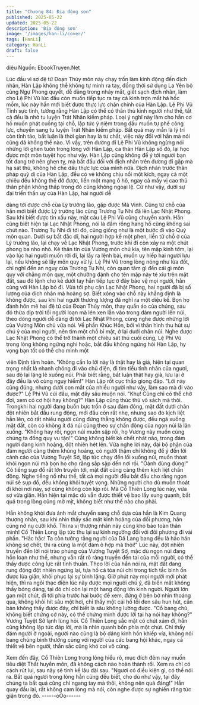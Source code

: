 ```yaml
---
title: "Chương 84: Địa động sơn"
published: 2025-05-22
updated: 2025-05-22
description: 'Địa động sơn'
image: '/images/han-li/cover/'
tags: [HanLi]
category: HanLi
draft: false
---
```


diêu
Nguồn: EbookTruyen.Net

Lúc đầu vì sợ đệ tử Đoạn Thủy môn này chạy trốn làm kinh động
đến địch nhân, Hàn Lập không thể không tự mình ra tay, đồng
thời sử dụng La Yên bộ cùng Ngự Phong quyết, dễ dàng trong
nháy mắt, giết sạch địch nhân, làm cho Lệ Phi Vũ lúc đầu còn
muốn tiếp tục ra tay cả kinh trợn mắt há hốc mồm, lúc này hắn
mới biết được thực lực chân chính của Hàn Lập.
Lệ Phi Vũ Tỉnh sực tỉnh, tưởng rằng Hàn Lập có thể có thân thủ
kinh người như thế, tất cả đều là nhờ tu luyện Trát Nhãn kiếm
pháp.
Loại ý nghĩ này làm cho hắn cơ hồ muốn phát cuồng tại chỗ, lập
tức ý niệm trong đầu muốn tự phế công lực, chuyển sang tu luyện
Trát Nhãn kiếm pháp. Bất quá may mắn là lý trí còn tỉnh táo, bất
luận là thời gian hay là tư chất, việc này đối với hắn mà nói cũng
đã không thể nào.
Vì vậy, trên đường đi Lệ Phi Vũ không ngừng nói những lời ghen
tuôn trong lòng với Hàn Lập, ca thán Hàn Lập số đỏ, lại học được
một môn tuyệt học như vậy.
Hàn Lập cũng không để ý tới người bạn tốt đang trở nên ghen tỵ,
mà bắt đầu đối với địch nhân trên đường đi gặp mà hạ sát thủ,
không hề che dấu thực lực của mình nữa.
Địch nhân trước thân pháp quỷ dị của Hàn Lập, đều có vẻ không
chịu nổi một kích, ngay cả một chiêu đều không thể đỡ được, liền
một mạng ô hô, ngay cả mấy vị cao thủ thân phận không thấp
trong đó cũng không ngoại lệ.
Cứ như vậy, dưới sự đại triển thần uy của Hàn Lập, hai người dễ

dàng tới được chỗ của Lý trưởng lão, gặp được Mã Vinh. Cũng từ
chỗ của hắn mới biết được Lý trưởng lão cùng Trương Tụ Nhi đã
lên Lạc Nhật Phong.
Sau khi biết được tin xấu này, mặt cảu Lệ Phi Vũ cũng chuyển
xanh.
Hắn cũng biết hiện tại Lạc Nhật Phong, nói là đầm rồng hang hổ
cũng không sai chút nào. Trương Tụ Nhi đi tới đó, cũng giống như
là một bước đi vào Quỷ môn quan.
Dưới sự bất đắc dĩ, hai người hợp kế một phen, liền từ chỗ ở của
Lý trưởng lão, lại chạy về Lạc Nhật Phong, trước khi đi còn xảy ra
một chút phong ba nho nhỏ.
Kẻ thân tín của Vương môn chủ kia, tên mập kinh tởm, lại vào lúc
hai người muốn rời đi, lại lấy ra lệnh bài, muốn uy hiếp hai người
lưu lại, nếu không sẽ lấy môn quy xử lý.
Lệ Phi Vũ trong lòng nóng như lửa đốt, chỉ nghĩ đến an nguy của
Trương Tụ Nhi, còn quan tâm gì đến cái gì môn quy với chẳng
môn quy, một chưởng đánh cho tên mập này té xỉu trên mặt đất,
sau đó lệnh cho kẻ dưới tay hắn tiếp tục ở đây bảo vệ mọi người,
hắn cùng với Hàn Lập bỏ đi.
Vừa tới phụ cận Lạc Nhật Phong, hai người đã bị số lượng của
địch nhân mà hoảng sợ. Biết xông vào chỗ này khẳng định là
không được, sau khi hai người thương lượng đã nghĩ ra một diệu
kế.
Bọn họ đánh hôn mê hai đệ tử của Đoạn Thủy môn, thay quần áo
của chúng, sau đó thừa dịp trời tối người loạn mà lén xen lẫn vào
trong đám người lên núi, theo dòng người dễ dàng đi tới Lạc Nhật
Phong, cũng nghe được những lời của Vương Môn chủ vừa nói.
Về phần Khúc Hồn, bởi vì thân hình thu hút sự chú ý của mọi
người, nên tìm một chỗ bí mật, ở lại dưới chân núi.
Nghe được Lạc Nhật Phong có thể trở thành một chiêu sát thủ
cuối cùng, Lệ Phi Vũ trong lòng không ngừng nghi hoặc, bắt đầu
không ngừng hỏi Hàn Lập, hy vọng bạn tốt có thể cho mình một

viên Định tâm hoàn.
"Không cần lo lời này là thật hay là giả, hiện tại quan trọng nhất là
nhanh chóng đi vào chủ điện, đi tìm tiểu tình nhân của ngươi, sau
đó lại lặng lẽ xuống núi. Phải biết rằng, bất luận thật hay giả, lưu
lại ở đây đều là vô cùng nguy hiểm!" Hàn Lập rốt cục thấp giọng
đáp.
"Lời này cũng đúng, nhưng dưới con mắt của nhiều người như
vậy, làm sao mà đi vào được?" Lệ Phi Vũ cúi đầu, mặt đầy sầu
muộn nói.
"Khụ! Cũng chỉ có thể chờ đợi, xem có cơ hội hay không?" Hàn
Lập cũng thúc thủ vô sách mà thôi.
Trongkhi hai người đang buồn bực trốn ở sau đám đông, mặt đất
dưới chân đột nhiên bắt đầu rung động, mới đầu còn rất nhẹ,
nhưng sao đo kịch liệt hẳn lên, có rất nhiều người cũng đứng
thẳng không được, đều ngã xuống mặt đất, còn có không ít đá núi
cũng theo sự chấn động của ngọn núi là lăn xuống.
"Không hay rồi, ngọn núi muốn sập rồi, họ Vương này muốn cùng
chúng ta đồng quy vu tận!" Cũng không biết kẻ chết nhát nào,
trong đám người đang kinh hoảng, đột nhiên hét lên.
Vừa nghe lời này, đại bộ phận của đám người càng thêm khủng
hoảng, có người thậm chí không để ý đến lời cảnh cáo của
Vương Tuyệt Sở, lập tức chạy đến lối xuống núi, muốn thóat khỏi
ngọn núi mà bọn họ cho rằng sắp sập đến nơi rồi.
"Oành đùng đùng!" Có tiếng sụp đổ rất lớn truyền tới, mặt đất
cũng càng thêm kịch liệt chấn động.
Nghe tiếng nổ như thế, tất cả mọi người đều bắt đầu cho rằng
ngọn núi sẽ sụp đổ, đều không khỏi tuyệt vọng. Những người cho
dù muốn thoát đi khỏi nơi này, sợ cũng không còn kịp rồi.
Mà Cổ Thiên Long lúc này, vừa sợ vừa giận. Hắn hiện tại mặc dù
vẫn được thiết vệ bao lấy xung quanh, bất quá trong lòng cũng
mờ mịt, không biết như thế nào cho phải.

Hắn không khỏi đưa ánh mắt chuyển sang chỗ dựa của hắn là
Kim Quang thượng nhân, sau khi nhìn thấy sắc mặt kinh hoảng
của đối phương, hắn cũng nở nụ cười khổ.
Thì ra vị thượng nhân này cũng khó bảo toàn thân mình!
Cổ Thiên Long lập tức thu lại sự kính ngưỡng đối với đôi phương
đi vài phần.
"Hắc hắc! Ta còn tưởng rằng người của Dã Lang bang đều là hảo
hán không sợ chết, thì ra cũng là một đám ô hợp mà thôi!" Lúc
này, đột nhiên truyền đến lời nói trào phúng của Vương Tuyệt Sở,
mặc dù ngọn núi đang hỗn loạn như thế, nhưng vẫn rất rõ ràng
truyền đến tai của mỗi người, có thể thấy được công lực rất tinh
thuần.
Theo lời của hắn nói ra, mặt đất đang rung động đột nhiên ngừng
lại, tựa hồ cả tòa núi chỉ trong tích tắc bình ổn được lửa giận, khôi
phục lại sự bình lặng.
Giờ phút này mọi người mới phát hiện, thì ra ngôi thạc điện lúc
nãy được mọi người chú ý, đã biến mất không thấy bóng dáng, tại
đó chỉ còn lại một hang động lớn kinh người. Người lớn gan một
chút, đi tới phía trước hai bước để xem, đứng ở bên bờ nhìn
thoáng qua, không khỏi hít sâu một hơi, chỉ thấy một cái hố tối
đen sâu hun hút, căn bản không thấy được đáy, chỉ biết là sâu
không lường được.
"Cổ bang chủ, không biết chứng cớ này, có thể chứng minh được
lời tại hạ nói hay không?" Vương Tuyệt Sở lạnh lùng hỏi.
Cổ Thiên Long sắc mặt có chút xám đi, hắn cũng không lập tức
đáp lời, mà là nhìn quanh bốn phía một chút.
Chỉ thấy đám người ở ngoài, người nào cũng là bộ dáng kinh hồn
khiếp vía, không nói bang chúng bình thường cùng với người của
các bang hội khác, ngay cả thiết vệ bên người, thần sắc cũng khó
coi vô cùng.

Xem đến đây, Cổ Thiên Long trong lòng hiểu rõ, mục đích đêm
nay muốn tiêu diệt Thất huyền môn, đã không cách nào hoàn
thành rồi. Xem ra chỉ có cách rút lui, sau nãy sẽ tính kế lâu dài
sau.
"Ngươi có điều kiện gì, có thể nói ra. Bất quá ngươi trong lòng
hẳn cũng đều biết, cho dù như vậy, tại đây chúng ta bất quá cũng
chỉ ngang tay mà thôi, không nên quá đáng!" Hắn quay đầu lại, rất
không cam lòng mà nói, còn nghe được sự nghiến răng tức giận
trong đó.
------oOo------
